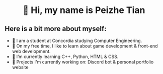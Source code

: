 <h1 align="center">
👋 Hi, my name is Peizhe Tian
</h1>

Here is a bit more about myself:
----

- 💼 I am a student at Concordia studying Computer Engineering.
- 👀 On my free time, I like to learn about game development & front-end web development.
- 🌱 I’m currently learning C++, Python, HTML & CSS.
- 🚧 Projects I'm currently working on: Discord bot & personal portfolio website

<!---
peach3es/peach3es is a ✨ special ✨ repository because its `README.md` (this file) appears on your GitHub profile.
You can click the Preview link to take a look at your changes.
--->

